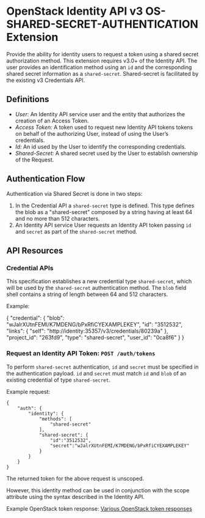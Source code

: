 OpenStack Identity API v3 OS-SHARED-SECRET-AUTHENTICATION Extension
===================================================================

Provide the ability for identity users to request a token using a shared
secret authorization method. This extension requires v3.0+ of the Identity API.
The user provides an identification method using an `id` and the corresponding
shared secret information as a `shared-secret`.
Shared-secret is facilitated by the existing v3 Credentials API.

Definitions
-----------

- *User:* An Identity API service user and the entity that authorizes the
  creation of an Access Token.
- *Access Token:* A token used to request new Identity API tokens
  tokens on behalf of the authorizing User, instead of using the User’s
  credentials.
- *Id:* An id used by the User to identify the corresponding credentials.
- *Shared-Secret:* A shared secret used by the User to establish ownership of
  the Request.

Authentication Flow
-------------------

Authentication via Shared Secret is done in two steps:

1. In the Credential API a `shared-secret` type is defined. This type defines
   the blob as a "shared-secret" composed by a string having at least 64 and no
   more than 512 characters.
2. An Identity API service User requests an Identity API token passing `id` and
   `secret` as part of the `shared-secret` method.

API Resources
-------------

### Credential APIs

This specification establishes a new credential type `shared-secret`, which will
be used by the `shared-secret` authentication method. The `blob` field shell
contains a string of length between 64 and 512 characters.

Example:

{
    "credential": {
        "blob": "wJalrXUtnFEMI/K7MDENG/bPxRfiCYEXAMPLEKEY",
        "id": "3512532",
        "links": {
            "self": "http://identity:35357/v3/credentials/80239a"
        },
        "project_id": "263fd9",
        "type": "shared-secret",
        "user_id": "0ca8f6"
    }
}

### Request an Identity API Token: `POST /auth/tokens`

To perform `shared-secret` authentication, `id` and `secret` must be specified
in the authentication payload. `id` and `secret` must match `id` and `blob` of
an existing credential of type `shared-secret`.

Example request:

    {
        "auth": {
            "identity": {
                "methods": [
                    "shared-secret"
                ],
                "shared-secret": {
                    "id":"3512532",
                    "secret":"wJalrXUtnFEMI/K7MDENG/bPxRfiCYEXAMPLEKEY"
                }
            }
        }
    }

The returned token for the above request is unscoped.

However, this identity method can be used in conjunction with the scope
attribute using the syntax described in the Identity API.

Example OpenStack token response: [Various OpenStack token responses](https://github.com/openstack/identity-api/blob/master/openstack-identity-api/v3/src/markdown/identity-api-v3.md#authentication-responses)
